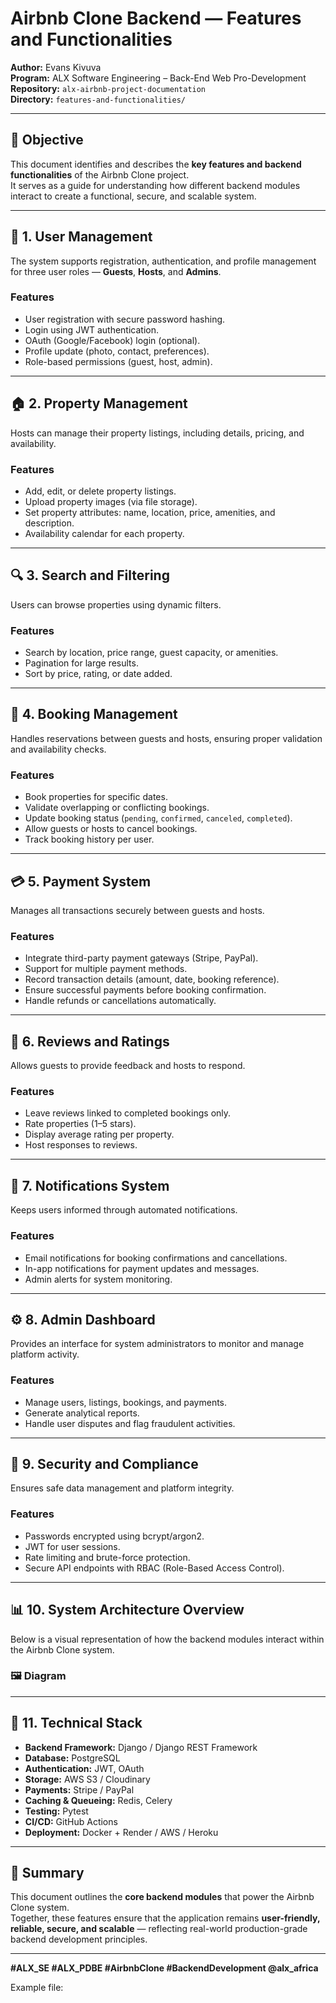 
# Airbnb Clone Backend — Features and Functionalities

**Author:** Evans Kivuva  
**Program:** ALX Software Engineering – Back-End Web Pro-Development  
**Repository:** `alx-airbnb-project-documentation`  
**Directory:** `features-and-functionalities/`

---

## 🎯 Objective
This document identifies and describes the **key features and backend functionalities** of the Airbnb Clone project.  
It serves as a guide for understanding how different backend modules interact to create a functional, secure, and scalable system.

---

## 🧱 1. User Management
The system supports registration, authentication, and profile management for three user roles — **Guests**, **Hosts**, and **Admins**.

### Features
- User registration with secure password hashing.
- Login using JWT authentication.
- OAuth (Google/Facebook) login (optional).
- Profile update (photo, contact, preferences).
- Role-based permissions (guest, host, admin).

---

## 🏠 2. Property Management
Hosts can manage their property listings, including details, pricing, and availability.

### Features
- Add, edit, or delete property listings.
- Upload property images (via file storage).
- Set property attributes: name, location, price, amenities, and description.
- Availability calendar for each property.

---

## 🔍 3. Search and Filtering
Users can browse properties using dynamic filters.

### Features
- Search by location, price range, guest capacity, or amenities.
- Pagination for large results.
- Sort by price, rating, or date added.

---

## 📅 4. Booking Management
Handles reservations between guests and hosts, ensuring proper validation and availability checks.

### Features
- Book properties for specific dates.
- Validate overlapping or conflicting bookings.
- Update booking status (`pending`, `confirmed`, `canceled`, `completed`).
- Allow guests or hosts to cancel bookings.
- Track booking history per user.

---

## 💳 5. Payment System
Manages all transactions securely between guests and hosts.

### Features
- Integrate third-party payment gateways (Stripe, PayPal).
- Support for multiple payment methods.
- Record transaction details (amount, date, booking reference).
- Ensure successful payments before booking confirmation.
- Handle refunds or cancellations automatically.

---

## 🌟 6. Reviews and Ratings
Allows guests to provide feedback and hosts to respond.

### Features
- Leave reviews linked to completed bookings only.
- Rate properties (1–5 stars).
- Display average rating per property.
- Host responses to reviews.

---

## 📩 7. Notifications System
Keeps users informed through automated notifications.

### Features
- Email notifications for booking confirmations and cancellations.
- In-app notifications for payment updates and messages.
- Admin alerts for system monitoring.

---

## ⚙️ 8. Admin Dashboard
Provides an interface for system administrators to monitor and manage platform activity.

### Features
- Manage users, listings, bookings, and payments.
- Generate analytical reports.
- Handle user disputes and flag fraudulent activities.

---

## 🔐 9. Security and Compliance
Ensures safe data management and platform integrity.

### Features
- Passwords encrypted using bcrypt/argon2.
- JWT for user sessions.
- Rate limiting and brute-force protection.
- Secure API endpoints with RBAC (Role-Based Access Control).

---

## 📊 10. System Architecture Overview
Below is a visual representation of how the backend modules interact within the Airbnb Clone system.

### 🖼️ Diagram

---

## 🧩 11. Technical Stack
- **Backend Framework:** Django / Django REST Framework  
- **Database:** PostgreSQL  
- **Authentication:** JWT, OAuth  
- **Storage:** AWS S3 / Cloudinary  
- **Payments:** Stripe / PayPal  
- **Caching & Queueing:** Redis, Celery  
- **Testing:** Pytest  
- **CI/CD:** GitHub Actions  
- **Deployment:** Docker + Render / AWS / Heroku  

---

## 🧾 Summary
This document outlines the **core backend modules** that power the Airbnb Clone system.  
Together, these features ensure that the application remains **user-friendly, reliable, secure, and scalable** — reflecting real-world production-grade backend development principles.

---

**#ALX_SE #ALX_PDBE #AirbnbClone #BackendDevelopment @alx_africa**


Example file:  
